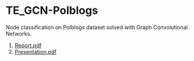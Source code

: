 # TE_GCN-Polblogs
Node classification on Polblogs dataset solved with Graph Convolutional Networks.



1. [Report.pdf](Report.pdf)
2. [Presentation.pdf](Presentation.pdf)
